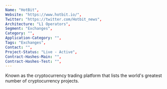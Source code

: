 ```yaml
--- 
Name: "HotBit", 
Website: "https://www.hotbit.io/", 
Twitter: "https://twitter.com/Hotbit_news", 
Architecture: "L1 Operators",
Segment: "Exchanges",
Category: "",
Application-Category: "",
Tags: "Exchanges",
Contact: "",
Project-Status: "Live - Active",
Contract-Hashes-Main: "",
Contract-Hashes-Test: "",
--- 
```

<!--lang:en--> 
Known as the cryptocurrency trading platform that lists the world's greatest number of cryptocurrency projects.
<!--lang:es--] 
Conocida como la plataforma de comercio de criptomonedas que enumera la mayor cantidad de proyectos de criptomonedas del mundo.
<!--lang:de--] 
Bekannt als die Kryptowährungs-Handelsplattform, die die weltweit größte Anzahl von Kryptowährungsprojekten auflistet.
<!--lang:fr--] 
Connue comme la plateforme de trading de crypto-monnaie qui répertorie le plus grand nombre de projets de crypto-monnaie au monde.
<!--lang:pl--] 
Znana jako platforma handlu kryptowalutami, która zawiera listę największej liczby projektów kryptowalutowych na świecie.
<!--lang:uk--] 
Відома як платформа для торгівлі криптовалютами, яка містить найбільшу кількість криптовалютних проектів у світі.
[!--lang:*--> 
